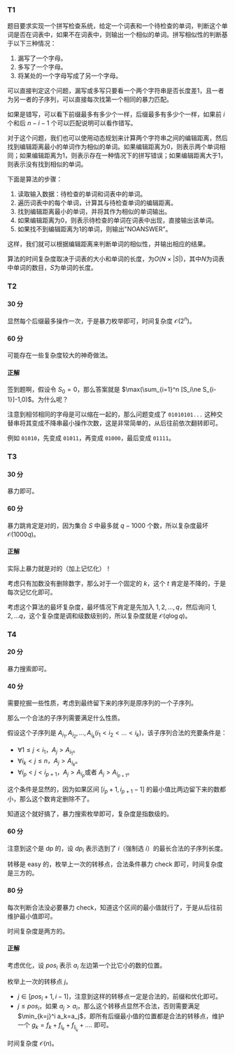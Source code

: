 ### T1

题目要求实现一个拼写检查系统，给定一个词表和一个待检查的单词，判断这个单词是否在词表中，如果不在词表中，则输出一个相似的单词。拼写相似性的判断基于以下三种情况：

1. 漏写了一个字母。
2. 多写了一个字母。
3. 将某处的一个字母写成了另一个字母。

可以直接判定这个问题，漏写或多写只要看一个两个字符串是否长度差1，且一者为另一者的子序列，可以直接每次找第一个相同的暴力匹配。

如果是错写，可以看下前缀最多有多少个一样，后缀最多有多少个一样，如果前 $i$ 个和后 $n-i-1$ 个可以匹配说明可以看作错写。

对于这个问题，我们也可以使用动态规划来计算两个字符串之间的编辑距离，然后找到编辑距离最小的单词作为相似的单词。如果编辑距离为0，则表示两个单词相同；如果编辑距离为1，则表示存在一种情况下的拼写错误；如果编辑距离大于1，则表示没有找到相似的单词。

下面是算法的步骤：

1. 读取输入数据：待检查的单词和词表中的单词。
2. 遍历词表中的每个单词，计算其与待检查单词的编辑距离。
3. 找到编辑距离最小的单词，并将其作为相似的单词输出。
4. 如果编辑距离为0，则表示待检查的单词在词表中出现，直接输出该单词。
5. 如果找不到编辑距离为1的单词，则输出"NOANSWER"。

这样，我们就可以根据编辑距离来判断单词的相似性，并输出相应的结果。

算法的时间复杂度取决于词表的大小和单词的长度，为$O(N \times |S|)$，其中$N$为词表中单词的数目，$S$为单词的长度。 

### T2

#### 30 分

显然每个后缀最多操作一次，于是暴力枚举即可，时间复杂度 $\mathcal{O}(2^n)$。

#### 60 分

可能存在一些复杂度较大的神奇做法。

#### 正解

签到题啊，假设令 $S_0=0$，那么答案就是 $\max(\sum_{i=1}^n [S_i\ne S_{i-1}]-1,0)$。为什么呢？

注意到相邻相同的字母是可以缩在一起的，那么问题变成了 `01010101...` 这种交替串将其变成不降串最小操作次数，这是非常简单的，从后往前依次翻转即可。

例如 `01010`，先变成 `01011`，再变成 `01000`，最后变成 `01111`。

### T3

#### 30 分

暴力即可。

#### 60 分

暴力跳肯定是对的，因为集合 $S$ 中最多就 $q-1000$ 个数，所以复杂度最坏 $\mathcal{O}(1000q)$。

#### 正解

实际上暴力就是对的（加上记忆化）！

考虑只有加数没有删除数字，那么对于一个固定的 $k$，这个 $t$ 肯定是不降的，于是每次记忆化即可。

考虑这个算法的最坏复杂度，最坏情况下肯定是先加入 $1,2,...,q$，然后询问 $1,2,...q$，这个复杂度是调和级数级别的，所以复杂度就是 $\mathcal{O}(q\log q)$。

### T4

#### 20 分

暴力搜索即可。

#### 40 分

需要挖掘一些性质，考虑到最终留下来的序列是原序列的一个子序列。

那么一个合法的子序列需要满足什么性质。

假设这个子序列是 $A_{i_1},A_{i_2},...,A_{i_k}(i_1<i_2<...<i_k)$，该子序列合法的充要条件是：

- $\forall 1\le j< i_1$，$A_j>A_{i_1}$。
- $\forall i_k< j\le n$，$A_j>A_{i_k}$。
- $\forall i_{p}<j<i_{p+1}$，$A_j>A_{i_p}$或者 $A_j>A_{i_{p+1}}$。

这个条件是显然的，因为如果区间 $[i_p+1,i_{p+1}-1]$ 的最小值比两边留下来的数都小，那么这个数肯定删除不了。

知道这个就好搞了，暴力搜索枚举即可，复杂度是指数级的。

#### 60 分

注意到这个是 dp 的，设 $dp_i$ 表示选到了 $i$（强制选 $i$）的最长合法的子序列长度。

转移是 easy 的，枚举上一次的转移点，合法条件暴力 check 即可，时间复杂度是三方的。

####  80 分

每次判断合法没必要暴力 check，知道这个区间的最小值就行了，于是从后往前维护最小值即可。

时间复杂度是两方的。

#### 正解

考虑优化，设 $pos_i$ 表示 $a_i$ 左边第一个比它小的数的位置。

枚举上一次的转移点 $j$。

- $j\in [pos_i+1,i-1]$，注意到这样的转移点一定是合法的，前缀和优化即可。
- $j\le pos_i$，如果 $a_j>a_i$，那么这个转移点显然不合法，否则需要满足 $\min_{k=j}^i a_k=a_j$，即所有后缀最小值的位置都是合法的转移点，维护一个 $g_k=f_{k}+f_{l_k}+f_{l_{l_k}}+....$ 即可。

时间复杂度 $\mathcal{O}(n)$。

